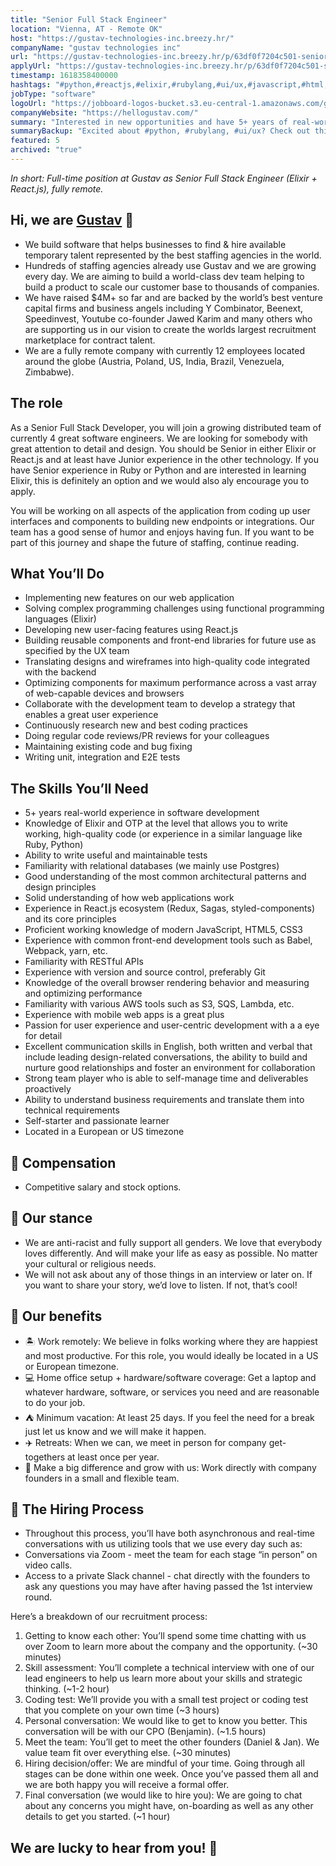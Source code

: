 ```yaml
---
title: "Senior Full Stack Engineer"
location: "Vienna, AT - Remote OK"
host: "https://gustav-technologies-inc.breezy.hr/"
companyName: "gustav technologies inc"
url: "https://gustav-technologies-inc.breezy.hr/p/63df0f7204c501-senior-full-stack-engineer-elixir-react-fully-remote"
applyUrl: "https://gustav-technologies-inc.breezy.hr/p/63df0f7204c501-senior-full-stack-engineer-elixir-react-fully-remote/apply"
timestamp: 1618358400000
hashtags: "#python,#reactjs,#elixir,#rubylang,#ui/ux,#javascript,#html,#css,#aws,#git,#translation"
jobType: "software"
logoUrl: "https://jobboard-logos-bucket.s3.eu-central-1.amazonaws.com/gustav-technologies-inc"
companyWebsite: "https://hellogustav.com/"
summary: "Interested in new opportunities and have 5+ years of real-world experience in software development? Gustav Technologies has a job opening for a Senior Full Stack Engineer."
summaryBackup: "Excited about #python, #rubylang, #ui/ux? Check out this job post!"
featured: 5
archived: "true"
---
```


_In short: Full-time position at Gustav as Senior Full Stack Engineer (Elixir + React.js), fully remote._

## Hi, we are [Gustav](https://www.hellogustav.com/) 👋

*   We build software that helps businesses to find & hire available temporary talent represented by the best staffing agencies in the world.
*   Hundreds of staffing agencies already use Gustav and we are growing every day. We are aiming to build a world-class dev team helping to build a product to scale our customer base to thousands of companies.
*   We have raised $4M+ so far and are backed by the world’s best venture capital firms and business angels including Y Combinator, Beenext, Speedinvest, Youtube co-founder Jawed Karim and many others who are supporting us in our vision to create the worlds largest recruitment marketplace for contract talent.
*   We are a fully remote company with currently 12 employees located around the globe (Austria, Poland, US, India, Brazil, Venezuela, Zimbabwe).

## The role

As a Senior Full Stack Developer, you will join a growing distributed team of currently 4 great software engineers. We are looking for somebody with great attention to detail and design. You should be Senior in either Elixir or React.js and at least have Junior experience in the other technology. If you have Senior experience in Ruby or Python and are interested in learning Elixir, this is definitely an option and we would also aly encourage you to apply.

You will be working on all aspects of the application from coding up user interfaces and components to building new endpoints or integrations. Our team has a good sense of humor and enjoys having fun. If you want to be part of this journey and shape the future of staffing, continue reading.

## What You’ll Do

*   Implementing new features on our web application
*   Solving complex programming challenges using functional programming languages (Elixir)
*   Developing new user-facing features using React.js
*   Building reusable components and front-end libraries for future use as specified by the UX team
*   Translating designs and wireframes into high-quality code integrated with the backend
*   Optimizing components for maximum performance across a vast array of web-capable devices and browsers
*   Collaborate with the development team to develop a strategy that enables a great user experience
*   Continuously research new and best coding practices
*   Doing regular code reviews/PR reviews for your colleagues
*   Maintaining existing code and bug fixing
*   Writing unit, integration and E2E tests

## The Skills You’ll Need

*   5+ years real-world experience in software development
*   Knowledge of Elixir and OTP at the level that allows you to write working, high-quality code (or experience in a similar language like Ruby, Python)
*   Ability to write useful and maintainable tests
*   Familiarity with relational databases (we mainly use Postgres)
*   Good understanding of the most common architectural patterns and design principles
*   Solid understanding of how web applications work
*   Experience in React.js ecosystem (Redux, Sagas, styled-components) and its core principles
*   Proficient working knowledge of modern JavaScript, HTML5, CSS3
*   Experience with common front-end development tools such as Babel, Webpack, yarn, etc.
*   Familiarity with RESTful APIs
*   Experience with version and source control, preferably Git
*   Knowledge of the overall browser rendering behavior and measuring and optimizing performance
*   Familiarity with various AWS tools such as S3, SQS, Lambda, etc.
*   Experience with mobile web apps is a great plus
*   Passion for user experience and user-centric development with a a eye for detail
*   Excellent communication skills in English, both written and verbal that include leading design-related conversations, the ability to build and nurture good relationships and foster an environment for collaboration
*   Strong team player who is able to self-manage time and deliverables proactively
*   Ability to understand business requirements and translate them into technical requirements
*   Self-starter and passionate learner
*   Located in a European or US timezone

## 🌱 Compensation

*   Competitive salary and stock options.

## 🌈 Our stance

*   We are anti-racist and fully support all genders. We love that everybody loves differently. And will make your life as easy as possible. No matter your cultural or religious needs.
*   We will not ask about any of those things in an interview or later on. If you want to share your story, we’d love to listen. If not, that’s cool!

## 🎁 Our benefits

*   🏝 Work remotely: We believe in folks working where they are happiest and most productive. For this role, you would ideally be located in a US or European timezone.
*   💻 Home office setup + hardware/software coverage: Get a laptop and whatever hardware, software, or services you need and are reasonable to do your job.
*   ⛺️ Minimum vacation: At least 25 days. If you feel the need for a break just let us know and we will make it happen.
*   ✈️ Retreats: When we can, we meet in person for company get-togethers at least once per year.
*   📣 Make a big difference and grow with us: Work directly with company founders in a small and flexible team.

## 🤔 The Hiring Process

*   Throughout this process, you’ll have both asynchronous and real-time conversations with us utilizing tools that we use every day such as:
*   Conversations via Zoom - meet the team for each stage “in person” on video calls.
*   Access to a private Slack channel - chat directly with the founders to ask any questions you may have after having passed the 1st interview round.

Here’s a breakdown of our recruitment process:

1.  Getting to know each other: You’ll spend some time chatting with us over Zoom to learn more about the company and the opportunity. (~30 minutes)
2.  Skill assessment: You’ll complete a technical interview with one of our lead engineers to help us learn more about your skills and strategic thinking. (~1-2 hour)
3.  Coding test: We’ll provide you with a small test project or coding test that you complete on your own time (~3 hours)
4.  Personal conversation: We would like to get to know you better. This conversation will be with our CPO (Benjamin). (~1.5 hours)
5.  Meet the team: You’ll get to meet the other founders (Daniel & Jan). We value team fit over everything else. (~30 minutes)
6.  Hiring decision/offer: We are mindful of your time. Going through all stages can be done within one week. Once you’ve passed them all and we are both happy you will receive a formal offer.
7.  Final conversation (we would like to hire you): We are going to chat about any concerns you might have, on-boarding as well as any other details to get you started. (~1 hour)

## We are lucky to hear from you! 🥳
